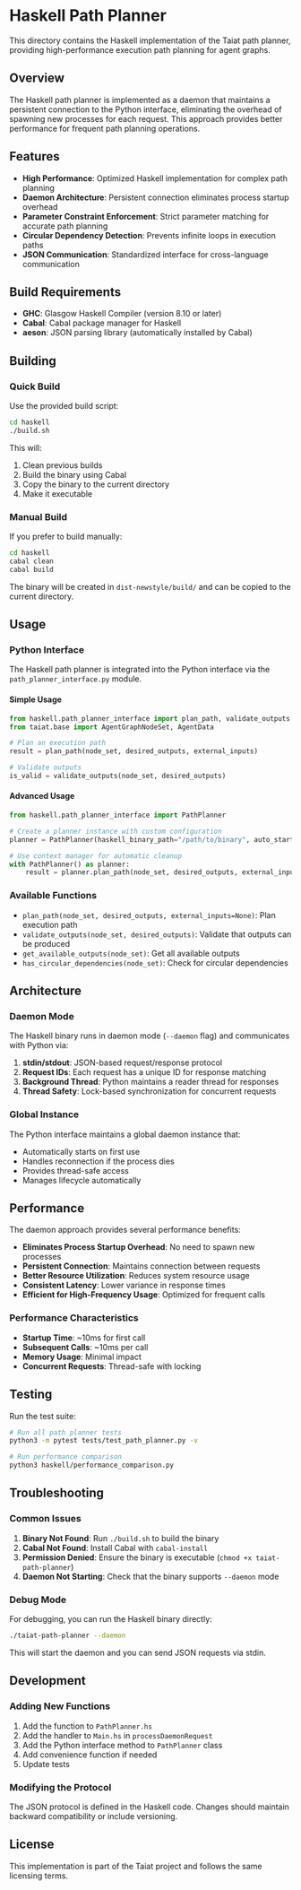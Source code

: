 # Haskell Path Planner

This directory contains the Haskell implementation of the Taiat path planner, providing high-performance execution path planning for agent graphs.

## Overview

The Haskell path planner is implemented as a daemon that maintains a persistent connection to the Python interface, eliminating the overhead of spawning new processes for each request. This approach provides better performance for frequent path planning operations.

## Features

- **High Performance**: Optimized Haskell implementation for complex path planning
- **Daemon Architecture**: Persistent connection eliminates process startup overhead
- **Parameter Constraint Enforcement**: Strict parameter matching for accurate path planning
- **Circular Dependency Detection**: Prevents infinite loops in execution paths
- **JSON Communication**: Standardized interface for cross-language communication

## Build Requirements

- **GHC**: Glasgow Haskell Compiler (version 8.10 or later)
- **Cabal**: Cabal package manager for Haskell
- **aeson**: JSON parsing library (automatically installed by Cabal)

## Building

### Quick Build

Use the provided build script:

```bash
cd haskell
./build.sh
```

This will:
1. Clean previous builds
2. Build the binary using Cabal
3. Copy the binary to the current directory
4. Make it executable

### Manual Build

If you prefer to build manually:

```bash
cd haskell
cabal clean
cabal build
```

The binary will be created in `dist-newstyle/build/` and can be copied to the current directory.

## Usage

### Python Interface

The Haskell path planner is integrated into the Python interface via the `path_planner_interface.py` module.

#### Simple Usage

```python
from haskell.path_planner_interface import plan_path, validate_outputs
from taiat.base import AgentGraphNodeSet, AgentData

# Plan an execution path
result = plan_path(node_set, desired_outputs, external_inputs)

# Validate outputs
is_valid = validate_outputs(node_set, desired_outputs)
```

#### Advanced Usage

```python
from haskell.path_planner_interface import PathPlanner

# Create a planner instance with custom configuration
planner = PathPlanner(haskell_binary_path="/path/to/binary", auto_start=True)

# Use context manager for automatic cleanup
with PathPlanner() as planner:
    result = planner.plan_path(node_set, desired_outputs, external_inputs)
```

### Available Functions

- `plan_path(node_set, desired_outputs, external_inputs=None)`: Plan execution path
- `validate_outputs(node_set, desired_outputs)`: Validate that outputs can be produced
- `get_available_outputs(node_set)`: Get all available outputs
- `has_circular_dependencies(node_set)`: Check for circular dependencies

## Architecture

### Daemon Mode

The Haskell binary runs in daemon mode (`--daemon` flag) and communicates with Python via:

1. **stdin/stdout**: JSON-based request/response protocol
2. **Request IDs**: Each request has a unique ID for response matching
3. **Background Thread**: Python maintains a reader thread for responses
4. **Thread Safety**: Lock-based synchronization for concurrent requests

### Global Instance

The Python interface maintains a global daemon instance that:
- Automatically starts on first use
- Handles reconnection if the process dies
- Provides thread-safe access
- Manages lifecycle automatically

## Performance

The daemon approach provides several performance benefits:

- **Eliminates Process Startup Overhead**: No need to spawn new processes
- **Persistent Connection**: Maintains connection between requests
- **Better Resource Utilization**: Reduces system resource usage
- **Consistent Latency**: Lower variance in response times
- **Efficient for High-Frequency Usage**: Optimized for frequent calls

### Performance Characteristics

- **Startup Time**: ~10ms for first call
- **Subsequent Calls**: ~10ms per call
- **Memory Usage**: Minimal impact
- **Concurrent Requests**: Thread-safe with locking

## Testing

Run the test suite:

```bash
# Run all path planner tests
python3 -m pytest tests/test_path_planner.py -v

# Run performance comparison
python3 haskell/performance_comparison.py
```

## Troubleshooting

### Common Issues

1. **Binary Not Found**: Run `./build.sh` to build the binary
2. **Cabal Not Found**: Install Cabal with `cabal-install`
3. **Permission Denied**: Ensure the binary is executable (`chmod +x taiat-path-planner`)
4. **Daemon Not Starting**: Check that the binary supports `--daemon` mode

### Debug Mode

For debugging, you can run the Haskell binary directly:

```bash
./taiat-path-planner --daemon
```

This will start the daemon and you can send JSON requests via stdin.

## Development

### Adding New Functions

1. Add the function to `PathPlanner.hs`
2. Add the handler to `Main.hs` in `processDaemonRequest`
3. Add the Python interface method to `PathPlanner` class
4. Add convenience function if needed
5. Update tests

### Modifying the Protocol

The JSON protocol is defined in the Haskell code. Changes should maintain backward compatibility or include versioning.

## License

This implementation is part of the Taiat project and follows the same licensing terms. 